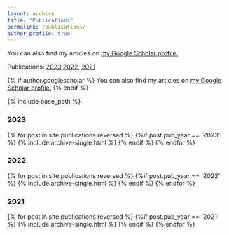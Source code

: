 ```yaml
---
layout: archive
title: "Publications"
permalink: /publications/
author_profile: true
---
```


You can also find my articles on <u><a href="{{https://scholar.google.com/citations?user=gctrxXsAAAAJ&hl=zh-CN}}">my Google Scholar profile</a>.</u>

Publications:  [2023](#2023),[2022](#2022), [2021](#2021)


{% if author.googlescholar %}
  You can also find my articles on <u><a href="{{https://scholar.google.com/citations?user=gctrxXsAAAAJ&hl=zh-CN}}">my Google Scholar profile</a>.</u>
{% endif %}

{% include base_path %}
### 2023
{% for post in site.publications reversed %}
  {%if post.pub_year == '2023' %}
  {% include archive-single.html %}
  {% endif %}
{% endfor %}

### 2022
{% for post in site.publications reversed %}
  {%if post.pub_year == '2022' %}
  {% include archive-single.html %}
  {% endif %}
{% endfor %}

### 2021

{% for post in site.publications reversed %}
  {%if post.pub_year == '2021' %}
  {% include archive-single.html %}
  {% endif %}
{% endfor %}
